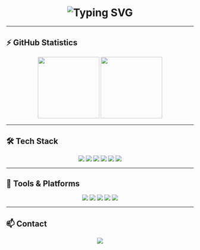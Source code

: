 <h1 align="center">
  <img src="https://readme-typing-svg.demolab.com?font=Fira+Code&weight=600&size=24&duration=3000&pause=1000&color=FFD700&center=true&vCenter=true&width=500&lines=Welcome+to+my+Profile;Coding+with+Precision;Crafting+Efficient+Solutions" alt="Typing SVG" />
</h1>

---

## ⚡ GitHub Statistics
<p align="center">
  <img src="https://github-readme-stats.vercel.app/api?username=DEIN_GITHUB_NAME&show_icons=true&hide_border=true&bg_color=0D1117&text_color=FFD700&title_color=FF4500&icon_color=FF4500" height="165">
  <img src="https://github-readme-stats.vercel.app/api/top-langs/?username=DEIN_GITHUB_NAME&layout=compact&hide_border=true&bg_color=0D1117&text_color=FFD700&title_color=FF4500" height="165">
</p>

---

## 🛠️ Tech Stack
<p align="center">
  <img src="https://img.shields.io/badge/C%2B%2B-00599C?style=for-the-badge&logo=cplusplus&logoColor=white" />
  <img src="https://img.shields.io/badge/Python-3776AB?style=for-the-badge&logo=python&logoColor=FFD700" />
  <img src="https://img.shields.io/badge/C-00599C?style=for-the-badge&logo=c&logoColor=white" />
  <img src="https://img.shields.io/badge/HTML5-E34F26?style=for-the-badge&logo=html5&logoColor=FFD700" />
  <img src="https://img.shields.io/badge/CSS3-1572B6?style=for-the-badge&logo=css3&logoColor=FFD700" />
  <img src="https://img.shields.io/badge/Bash-4EAA25?style=for-the-badge&logo=gnubash&logoColor=white" />
</p>

---

## 🔧 Tools & Platforms
<p align="center">
  <img src="https://img.shields.io/badge/Git-F05032?style=for-the-badge&logo=git&logoColor=white" />
  <img src="https://img.shields.io/badge/Github-181717?style=for-the-badge&logo=github&logoColor=FFD700" />
  <img src="https://img.shields.io/badge/Linux-FCC624?style=for-the-badge&logo=linux&logoColor=black" />
  <img src="https://img.shields.io/badge/Docker-2496ED?style=for-the-badge&logo=docker&logoColor=FFD700" />
  <img src="https://img.shields.io/badge/Visual%20Studio%20Code-0078D4?style=for-the-badge&logo=visualstudiocode&logoColor=white" />
</p>

---

## 📫 Contact
<p align="center">
  <a href="https://github.com/DEIN_GITHUB_NAME"><img src="https://img.shields.io/badge/Github-181717?style=for-the-badge&logo=github&logoColor=FFD700"></a>
</p>
